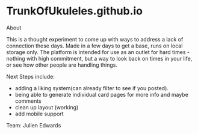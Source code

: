 # TrunkOfUkuleles.github.io

About

This is a thought experiment to come up with ways to address a lack of connection these days. Made in a few days to get a base, runs on local storage only. The platform is intended for use as an outlet for hard times - nothing with high commitment, but a way to look back on times in your life, or see how other people are handling things. 


Next Steps include:
- adding a liking system(can already filter to see if you posted).
- being able to generate individual card pages for more info and maybe comments
- clean up layout (working)
- add mobile support






Team: Julien Edwards
